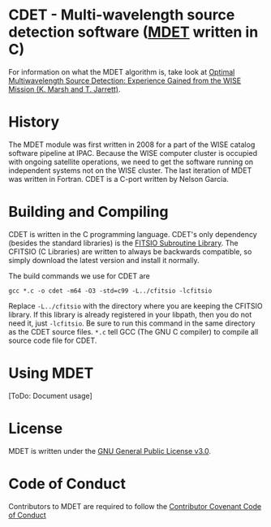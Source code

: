 # CDET - Multi-wavelength source detection software ([MDET](https://github.com/catwise/mdet) written in C)
For information on what the MDET algorithm is, take look at [Optimal Multiwavelength Source Detection: Experience Gained
from the WISE Mission (K. Marsh and T. Jarrett)](MarshJarrett2012.pdf).

# History
The MDET module was first written in 2008 for a part of the WISE catalog software pipeline at IPAC. Because the WISE computer cluster is occupied with ongoing satellite operations, we need to get the software running on independent systems not on the WISE cluster.
The last iteration of MDET was written in Fortran. CDET is a C-port written by Nelson Garcia.

# Building and Compiling
CDET is written in the C programming language. CDET's only dependency (besides the standard libraries) is the [FITSIO Subroutine Library](https://heasarc.gsfc.nasa.gov/fitsio/fitsio.html). The CFITSIO (C Libraries) are written to always be backwards compatible, so simply download the latest version and install it normally.

The build commands we use for CDET are

`gcc *.c -o cdet -m64 -O3 -std=c99 -L../cfitsio -lcfitsio`

Replace `-L../cfitsio` with the directory where you are keeping the CFITSIO library. If this library is already registered in your libpath, then you do not need it, just `-lcfitsio`. Be sure to run this command in the same directory as the CDET source files. `*.c` tell GCC (The GNU C compiler) to compile all source code file for CDET.


# Using MDET
[ToDo: Document usage]

# License
MDET is written under the [GNU General Public License v3.0](LICENSE).

# Code of Conduct
Contributors to MDET are required to follow the [Contributor Covenant Code of Conduct](code_of_conduct.md)
